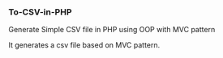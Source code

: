 ### To-CSV-in-PHP
Generate Simple CSV file in PHP using OOP with MVC pattern


It generates a csv file based on MVC pattern.
